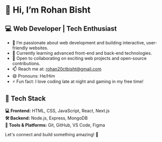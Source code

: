 # 👋 Hi, I’m Rohan Bisht
## 💻 Web Developer | Tech Enthusiast  

- 👀 I’m passionate about web development and building interactive, user-friendly websites.  
- 🌱 Currently learning advanced front-end and back-end technologies.  
- 💞️ Open to collaborating on exciting web projects and open-source contributions.  
- 📫 Reach me at: rohan20ctbisht@gmail.com  
- 😄 Pronouns: He/Him  
- ⚡ Fun fact: I love coding late at night and gaming in my free time!  

## 🚀 Tech Stack  
**💻 Frontend:** HTML, CSS, JavaScript, React, Next.js  
**🛠️ Backend:** Node.js, Express, MongoDB  
**🎨 Tools & Platforms:** Git, GitHub, VS Code, Figma  

Let's connect and build something amazing! 🚀 

